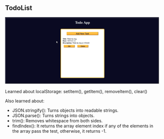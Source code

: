 ## TodoList

![](todo-list.gif)

<p>Learned about localStorage: setItem(), getItem(), removeItem(), clear()</p>

Also learned about:
- JSON.stringify(): Turns objects into readable strings.
- JSON.parse(): Turns strings into objects.
- trim(): Removes whitespace from both sides.
- findIndex(): It returns the array element index if any of the elements in the array pass the test, otherwise, it returns -1. 
